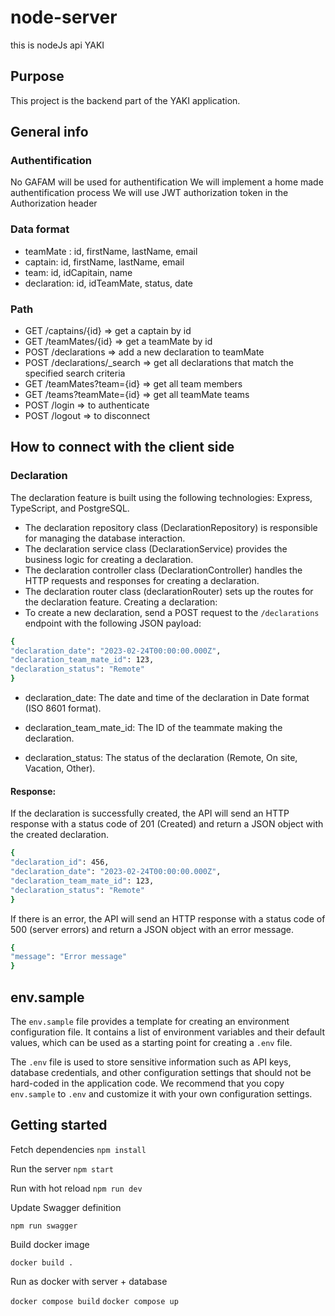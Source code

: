 # node-server
this is nodeJs api YAKI

## Purpose
This project is the backend part of the YAKI application.

## General info
### Authentification
No GAFAM will be used for authentification
We will implement a home made authentification process
We will use JWT authorization token in the Authorization header

### Data format
- teamMate : id, firstName, lastName, email
- captain: id, firstName, lastName, email
- team: id, idCapitain, name
- declaration: id, idTeamMate, status, date

### Path
- GET /captains/{id} => get a captain by id
- GET /teamMates/{id} => get a teamMate by id
- POST /declarations => add a new declaration to teamMate
- POST /declarations/_search => get all declarations that match the specified search criteria
- GET /teamMates?team={id} => get all team members
- GET /teams?teamMate={id} => get all teamMate teams 
- POST /login => to authenticate
- POST /logout => to disconnect

## How to connect with the client side
### Declaration
The declaration feature is built using the following technologies: Express, TypeScript, and PostgreSQL.

- The declaration repository class (DeclarationRepository) is responsible for managing the database interaction.
- The declaration service class (DeclarationService) provides the business logic for creating a declaration.
- The declaration controller class (DeclarationController) handles the HTTP requests and responses for creating a declaration.
- The declaration router class (declarationRouter) sets up the routes for the declaration feature.
Creating a declaration:
- To create a new declaration, send a POST request to the ```/declarations``` endpoint with the following JSON payload:
```bash
{
"declaration_date": "2023-02-24T00:00:00.000Z",
"declaration_team_mate_id": 123,
"declaration_status": "Remote"
}
``` 
- declaration_date: The date and time of the declaration in Date format (ISO 8601 format).

- declaration_team_mate_id: The ID of the teammate making the declaration.

 - declaration_status: The status of the declaration (Remote, On site, Vacation, Other).
#### Response:
If the declaration is successfully created, the API will send an HTTP response with a status code of 201 (Created) and return a JSON object with the created declaration.
```bash
{
"declaration_id": 456,
"declaration_date": "2023-02-24T00:00:00.000Z",
"declaration_team_mate_id": 123,
"declaration_status": "Remote"
}
``` 
If there is an error, the API will send an HTTP response with a status code of 500 (server errors) and return a JSON object with an error message.
```bash
{
"message": "Error message"
}
``` 

## env.sample
The `env.sample` file provides a template for creating an environment configuration file. It contains a list of environment variables and their default values, which can be used as a starting point for creating a `.env` file.

The `.env` file is used to store sensitive information such as API keys, database credentials, and other configuration settings that should not be hard-coded in the application code. We recommend that you copy `env.sample` to `.env` and customize it with your own configuration settings.

## Getting started
Fetch dependencies
```npm install```

Run the server
```npm start ```

Run with hot reload
```npm run dev```

Update Swagger definition

```npm run swagger```

Build docker image

```docker build .```

Run as docker with server + database

```docker compose build```
```docker compose up```
